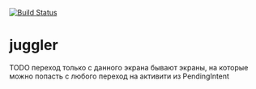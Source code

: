 [![Build Status](https://travis-ci.org/dsokolov/juggler.svg?branch=master)](https://travis-ci.org/dsokolov/juggler)

# juggler

TODO
переход только с данного экрана
бывают экраны, на которые можно попасть с любого
переход на активити из PendingIntent